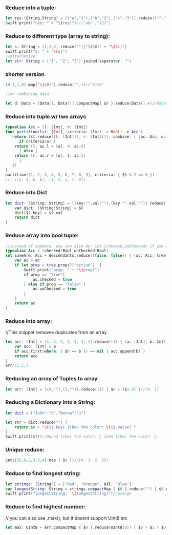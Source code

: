 ### Reduce into a tuple:
```swift
let res:(String,String) = [("a","1"),("b","2"),("c","3")].reduce(("","")){($0.0 + $1.0, $0.1 + $1.1)}
Swift.print("res: " + "\(res)")//("abc","123")
```

### Reduce to different type (array to string):
```swift
let s: String = [1,2,3].reduce(""){"\($0)" + "\($1)"}
Swift.print("s: " + "\(s)")
//alternative:
let str: String = ["1", "2", "3"].joined(separator: "")

```

### shorter version
```swift
[0,1,1,0].map{"\($0)"}.reduce("",+)//"0110"

//or combining data

let d: Data = [Data(), Data()].compactMap{ $0 }.reduce(Data(),+)//Data()
```

### Reduce into tuple w/ two arrays
```swift
typealias Acc = (l: [Int], r: [Int])
func partition(lst: [Int], criteria: (Int) -> Bool) -> Acc {
   return lst.reduce((l: [Int](), r: [Int]()), combine: { (ac: Acc, o: Int) -> Acc in
      if criteria(o) {
	return (l: ac.l + [o], r: ac.r)
      } else {
	return (r: ac.r + [o], l: ac.l)
      }
   })
}
partition([1, 2, 3, 4, 5, 6, 7, 8, 9], criteria: { $0 % 2 == 0 })
//: ([2, 4, 6, 8], [1, 3, 5, 7, 9])
```

### Reduce into Dict
```swift
let dict: [String: String] = [(key:"",val:""),(key:"",val:"")].reduce([:]) {
    var dict: [String:String] = $0
    dict[$1.key] = $1.val
    return dict
}
```

### Reduce array into bool tuple:

```swift
//instead of someAre, you can also do: let (checked,unChecked) if you want two values instead of a tuple
typealias Acc = (checked:Bool,unChecked:Bool)
let someAre: Acc = descendants.reduce((false, false)) { (ac: Acc, tree: Tree) -> Acc in
    var ac = ac
    if let prop = tree.props?["active"]  {
        Swift.print("prop: " + "\(prop)")
        if prop == "true"{
            ac.checked = true
        } else if prop == "false" {
            ac.unChecked = true
        }
    }
    return ac
}
```

### Reduce into array:
//This snippet removes duplicates from an array
```swift
let arr: [Int] = [1, 2, 2, 2, 3, 3, 1].reduce([]) { (a: [Int], b: Int) in
    var acc: [Int] = a
    if acc.first(where: { $0 == b }) == nil { acc.append(b) }
    return acc
}
arr//1,2,3
```

### Reducing an array of Tuples to array
```swift
let arr: [Int] = [(0,""),(1,"")].reduce([]) { $0 + [$1.0] }//[0, 1]
```


### Reducing a Dictionary into a String:
```swift
let dict = ["John":"🔵","Donna":"🔴"]

let str = dict.reduce("") {
    return $0 + "\($1.key) likes the color: \($1.value) "
}   
Swift.print(str)//Donna likes the color: 🔴 John likes the color: 🔵
```


### Unique reduce:
```swift
Set([55,4,5,3,3,4].map { $0 })//[4, 3, 5, 55]
```

### Reduce to find longest string:
```swift
let strings: [String?] = ["Red", "Orange", nil, "Blue"]
var longestString: String = strings.compactMap { $0 }.reduce("") { $0.count > $1.count ? $0 : $1 }
Swift.print("longestString:  \(longestString)")//orange
```

### Reduce to find highest number:
// you can also use .max(), but it doesnt support UInt8 etc
```swift
let max: UInt8 = arr.compactMap { $0 }.reduce(UInt8(0)) { $0 > $1 ? $0 : $1 }
```
